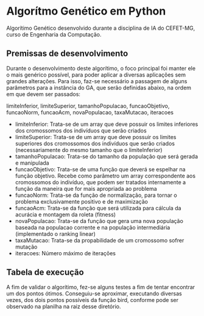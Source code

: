 # Algorítmo Genético em Python
Algorítimo Genético desenvolvido durante a disciplina de IA do CEFET-MG, curso de Engenharia da Computação.

## Premissas de desenvolvimento

Durante o desenvolvimento deste algorítimo, o foco principal foi manter ele o mais genérico possível, para poder aplicar a diversas aplicações sem grandes alterações. Para isso, faz-se necessário a passagem de alguns parâmetros para a instância do GA, que serão definidas abaixo, na ordem em que devem ser passados:

limiteInferior, limiteSuperior, tamanhoPopulacao, funcaoObjetivo, funcaoNorm, funcaoAcm, novaPopulacao, taxaMutacao, iteracoes
- limiteInferior: Trata-se de um array que deve possuir os limites inferiores dos cromossomos dos indivíduos que serão criados
- limiteSuperior: Trata-se de um array que deve possuir os limites superiores dos cromossomos dos indivíduos que serão criados (necessariamente do mesmo tamanho que o limiteInferior)
- tamanhoPopulacao: Trata-se do tamanho da população que será gerada e manipulada
- funcaoObjetivo: Trata-se de uma função que deverá se espelhar na função objetivo. Recebe como parâmetro um array correspondente aos cromossomos do indivíduo, que podem ser tratados internamente a função da maneira que for mais apropriada ao problema
- funcaoNorm: Trata-se da função de normalização, para tornar o problema exclusivamente positivo e de maximização
- funcaoAcm: Trata-se da função que será utilizada para cálcula da acurácia e montagem da roleta (fitness)
- novaPopulacao: Trata-se da função que gera uma nova população baseada na populacao corrente e na população intermediária (implementado o ranking linear)
- taxaMutacao: Trata-se da propabilidade de um cromossomo sofrer mutação
- iteracoes: Número máximo de iterações

## Tabela de execução

A fim de validar o algorítimo, fez-se alguns testes a fim de tentar encontrar um dos pontos ótimos. Conseguiu-se aproximar, executando diversas vezes, dos dois pontos possíveis da função bird, conforme pode ser observado na planilha na raiz desse diretório.
